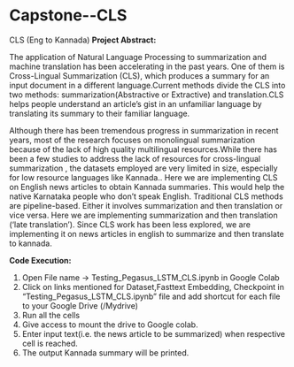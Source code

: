 # Capstone--CLS
CLS (Eng to Kannada)
**Project Abstract:**

The application of Natural Language Processing to summarization and machine translation has been accelerating in the past years. One of them is Cross-Lingual Summarization (CLS), which produces a summary for an input document in a different language.Current methods divide the CLS into two methods: summarization(Abstractive or Extractive) and translation.CLS helps people understand an article’s gist in an unfamiliar language by translating its summary to their familiar language.

Although there has been tremendous progress in summarization in recent years, most of the research focuses on monolingual summarization because of the lack of high quality multilingual resources.While there has been a few studies to address the lack of resources for cross-lingual summarization , the datasets employed are very limited in size, especially for low resource languages like Kannada.. Here we are implementing CLS on English news articles to obtain Kannada summaries. This would help the native Karnataka  people who don’t speak English. Traditional CLS methods are pipeline-based. Either it involves summarization and then translation or vice versa. Here we are implementing summarization and then translation (‘late translation’). Since CLS work has been less explored, we are implementing it on news articles in english to summarize and then translate to kannada.




**Code Execution:**

1) Open File name → Testing_Pegasus_LSTM_CLS.ipynb in Google Colab 
2) Click on links mentioned for Dataset,Fasttext Embedding, Checkpoint in “Testing_Pegasus_LSTM_CLS.ipynb” file and add shortcut for each file to your Google Drive (/Mydrive)
3) Run all the cells 
4) Give access to mount the drive to Google colab.
5) Enter input text(i.e. the news article to be summarized) when respective cell is reached.
6) The output Kannada summary will be printed. 
